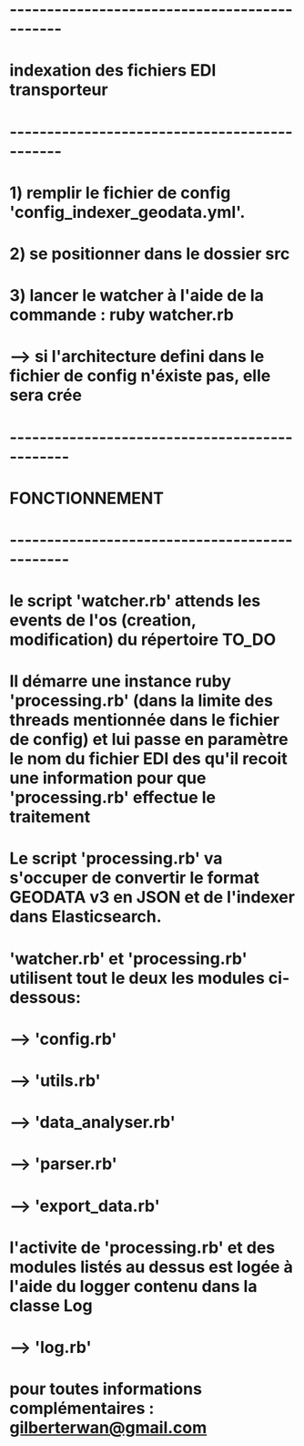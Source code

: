 # ---------------------------------------------
#   indexation des fichiers EDI transporteur
# ---------------------------------------------
#
# 1) remplir le fichier de config 'config_indexer_geodata.yml'.
# 2) se positionner dans le dossier src
# 3) lancer le watcher à l'aide de la commande : ruby watcher.rb
#       --> si l'architecture defini dans le fichier de config n'éxiste pas, elle sera crée
#
# ----------------------------------------------
#              FONCTIONNEMENT
# ----------------------------------------------
#
# le script 'watcher.rb' attends les events de l'os (creation, modification) du répertoire TO_DO
# Il démarre une instance ruby 'processing.rb' (dans la limite des threads mentionnée dans le fichier de config) et lui passe en paramètre le nom du fichier EDI des qu'il recoit une information pour que 'processing.rb' effectue le traitement
# Le script 'processing.rb' va s'occuper de convertir le format GEODATA v3 en JSON et de l'indexer dans Elasticsearch.
# 'watcher.rb' et 'processing.rb' utilisent tout le deux les modules ci-dessous:
#
#       --> 'config.rb'
#       --> 'utils.rb'
#       --> 'data_analyser.rb'
#       --> 'parser.rb'
#       --> 'export_data.rb'
#
# l'activite de 'processing.rb' et des modules listés au dessus est logée à l'aide du logger contenu dans la classe Log
#
#       --> 'log.rb'
#
# pour toutes informations complémentaires : gilberterwan@gmail.com
